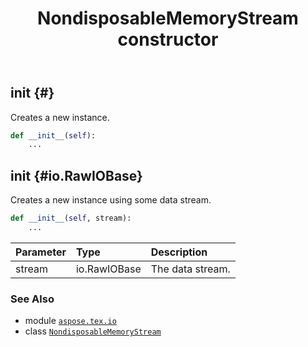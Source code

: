 ﻿---
title: NondisposableMemoryStream constructor
second_title: Aspose.TeX for Python via .NET API References
description: 
type: docs
weight: 10
url: /python-net/aspose.tex.io/nondisposablememorystream/__init__/
is_root: false
---

## __init__ {#}

Creates a new instance.



```python
def __init__(self):
    ...
```




## __init__ {#io.RawIOBase}

Creates a new instance using some data stream.



```python
def __init__(self, stream):
    ...
```


| Parameter | Type | Description |
| :- | :- | :- |
| stream | io.RawIOBase | The data stream. |



### See Also
* module [`aspose.tex.io`](../../)
* class [`NondisposableMemoryStream`](/tex/python-net/aspose.tex.io/nondisposablememorystream)
